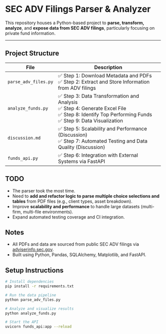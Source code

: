 # SEC ADV Filings Parser & Analyzer

This repository houses a Python-based project to **parse, transform, analyze**, and **expose data from SEC ADV filings**, particularly focusing on private fund information.

---

## Project Structure

| File | Description |
|------|-------------|
| `parse_adv_files.py` | ✅ Step 1: Download Metadata and PDFs<br>✅ Step 2: Extract and Store Information from ADV filings |
| `analyze_funds.py`   | ✅ Step 3: Data Transformation and Analysis<br>✅ Step 4: Generate Excel File<br>✅ Step 8: Identify Top Performing Funds<br>✅ Step 9: Data Visualization |
| `discussion.md`      | ✅ Step 5: Scalability and Performance (Discussion)<br>✅ Step 7: Automated Testing and Data Quality (Discussion) |
| `funds_api.py`       | ✅ Step 6: Integration with External Systems via FastAPI |

## TODO

- The parser took the most time.
- Need to **add and refactor logic to parse multiple choice selections and tables** from PDF files (e.g., client types, asset breakdown).
- Improve **scalability and performance** to handle large datasets (multi-firm, multi-file environments).
- Expand automated testing coverage and CI integration.


## Notes

- All PDFs and data are sourced from public SEC ADV filings via [adviserinfo.sec.gov](https://adviserinfo.sec.gov/).
- Built using Python, Pandas, SQLAlchemy, Matplotlib, and FastAPI.

## Setup Instructions

```bash
# Install dependencies
pip install -r requirements.txt

# Run the data pipeline
python parse_adv_files.py

# Analyze and visualize results
python analyze_funds.py

# Start the API
uvicorn funds_api:app --reload
